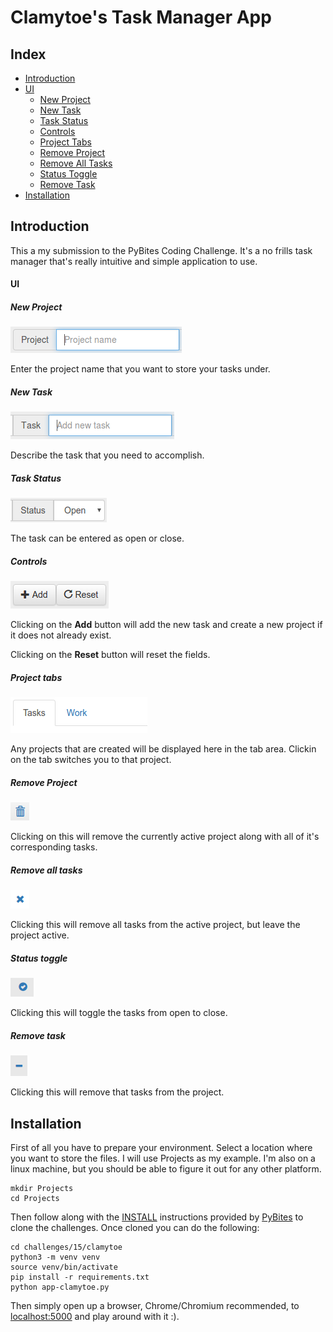 # Clamytoe's Task Manager App

## Index
* [Introduction](#intro)
* [UI](#ui)
  * [New Project](#newProj)
  * [New Task](#newTask)
  * [Task Status](#status)
  * [Controls](#controls)
  * [Project Tabs](#tabs)
  * [Remove Project](#rProj)
  * [Remove All Tasks](#rTasks)
  * [Status Toggle](#toggle)
  * [Remove Task](#rTask)
* [Installation](#install)

<a name="intro"></a>
## Introduction
This a my submission to the PyBites Coding Challenge. 
It's a no frills task manager that's really intuitive and 
simple application to use.

<a name="ui"></a>
#### UI

<a name="newProj"></a>
##### New Project
![New Project](img/project.png)

Enter the project name that you want to store your tasks
under.

<a name="newTask"></a>
##### New Task
![New Task](img/task.png)

Describe the task that you need to accomplish.

<a name="status"></a>
##### Task Status
![Task Status](img/status.png)

The task can be entered as open or close.

<a name="controls"></a>
##### Controls
![Controls](img/controls.png)

Clicking on the **Add** button will add the new task and create
a new project if it does not already exist.

Clicking on the **Reset** button will reset the fields.

<a name="tabs"></a>
##### Project tabs
![Project Tabs](img/tabs.png)

Any projects that are created will be displayed here in the
tab area. Clickin on the tab switches you to that project.

<a name="rProj"></a>
##### Remove Project
![Remove Project](img/remove_project.png)

Clicking on this will remove the currently active project
along with all of it's corresponding tasks.

<a name="rTasks"></a>
##### Remove all tasks
![Remove Tasks](img/remove_all_tasks.png)

Clicking this will remove all tasks from the active project,
but leave the project active.

<a name="toggle"></a>
##### Status toggle
![Status Toggle](img/status_toggle.png)

Clicking this will toggle the tasks from open to close.

<a name="rTask"></a>
##### Remove task
![Remove Task](img/remove_task.png)

Clicking this will remove that tasks from the project.

<a name="install"></a>
## Installation
First of all you have to prepare your environment. Select
a location where you want to store the files. I will use 
Projects as my example. I'm also on a linux machine, but
you should be able to figure it out for any other platform.

    mkdir Projects
    cd Projects

Then follow along with the [INSTALL](https://github.com/pybites/challenges/blob/master/INSTALL.md)
instructions provided by [PyBites](http://pybit.es/) to
clone the challenges. Once cloned you can do the following:

    cd challenges/15/clamytoe
    python3 -m venv venv
    source venv/bin/activate
    pip install -r requirements.txt
    python app-clamytoe.py

Then simply open up a browser, Chrome/Chromium recommended,
to [localhost:5000](http://localhost:5000/) and play around
with it :).

